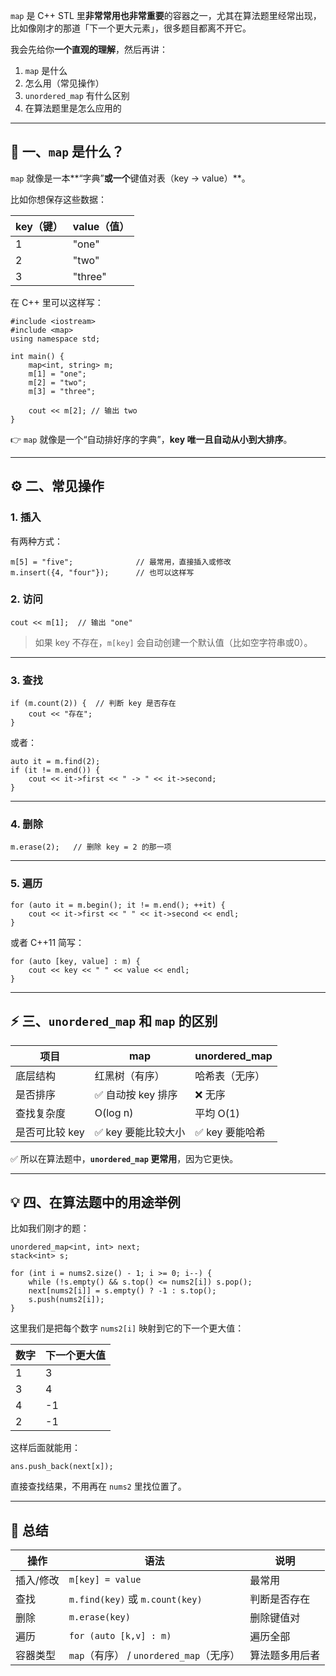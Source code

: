 `map` 是 C++ STL 里**非常常用也非常重要**的容器之一，尤其在算法题里经常出现，比如像刚才的那道「下一个更大元素」，很多题目都离不开它。

我会先给你**一个直观的理解**，然后再讲：

1. `map` 是什么
2. 怎么用（常见操作）
3. `unordered_map` 有什么区别
4. 在算法题里是怎么应用的

------

## 🧩 一、`map` 是什么？

`map` 就像是一本**“字典”**或一个**键值对表（key → value）**。

比如你想保存这些数据：

| key（键） | value（值） |
| --------- | ----------- |
| 1         | "one"       |
| 2         | "two"       |
| 3         | "three"     |

在 C++ 里可以这样写：

```
#include <iostream>
#include <map>
using namespace std;

int main() {
    map<int, string> m;
    m[1] = "one";
    m[2] = "two";
    m[3] = "three";

    cout << m[2]; // 输出 two
}
```

👉 `map` 就像是一个“自动排好序的字典”，**key 唯一且自动从小到大排序**。

------

## ⚙️ 二、常见操作

### 1. 插入

有两种方式：

```
m[5] = "five";              // 最常用，直接插入或修改
m.insert({4, "four"});      // 也可以这样写
```

### 2. 访问

```
cout << m[1];  // 输出 "one"
```

> 如果 key 不存在，`m[key]` 会自动创建一个默认值（比如空字符串或0）。

------

### 3. 查找

```
if (m.count(2)) {  // 判断 key 是否存在
    cout << "存在";
}
```

或者：

```
auto it = m.find(2);
if (it != m.end()) {
    cout << it->first << " -> " << it->second;
}
```

------

### 4. 删除

```
m.erase(2);   // 删除 key = 2 的那一项
```

------

### 5. 遍历

```
for (auto it = m.begin(); it != m.end(); ++it) {
    cout << it->first << " " << it->second << endl;
}
```

或者 C++11 简写：

```
for (auto [key, value] : m) {
    cout << key << " " << value << endl;
}
```

------

## ⚡ 三、`unordered_map` 和 `map` 的区别

| 项目           | map                | unordered_map  |
| -------------- | ------------------ | -------------- |
| 底层结构       | 红黑树（有序）     | 哈希表（无序） |
| 是否排序       | ✅ 自动按 key 排序  | ❌ 无序         |
| 查找复杂度     | O(log n)           | 平均 O(1)      |
| 是否可比较 key | ✅ key 要能比较大小 | ✅ key 要能哈希 |

✅ 所以在算法题中，**`unordered_map` 更常用**，因为它更快。

------

## 💡 四、在算法题中的用途举例

比如我们刚才的题：

```
unordered_map<int, int> next;
stack<int> s;

for (int i = nums2.size() - 1; i >= 0; i--) {
    while (!s.empty() && s.top() <= nums2[i]) s.pop();
    next[nums2[i]] = s.empty() ? -1 : s.top();
    s.push(nums2[i]);
}
```

这里我们是把每个数字 `nums2[i]` 映射到它的下一个更大值：

| 数字 | 下一个更大值 |
| ---- | ------------ |
| 1    | 3            |
| 3    | 4            |
| 4    | -1           |
| 2    | -1           |

这样后面就能用：

```
ans.push_back(next[x]);
```

直接查找结果，不用再在 `nums2` 里找位置了。

------

## 🧠 总结

| 操作      | 语法                                    | 说明           |
| --------- | --------------------------------------- | -------------- |
| 插入/修改 | `m[key] = value`                        | 最常用         |
| 查找      | `m.find(key)` 或 `m.count(key)`         | 判断是否存在   |
| 删除      | `m.erase(key)`                          | 删除键值对     |
| 遍历      | `for (auto [k,v] : m)`                  | 遍历全部       |
| 容器类型  | `map`（有序） / `unordered_map`（无序） | 算法题多用后者 |